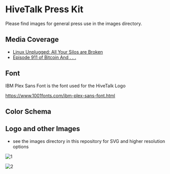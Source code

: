 # HiveTalk Press Kit

Please find images for general press use in the images directory.

## Media Coverage

- [Linux Unplugged: All Your Silos are Broken](https://www.jupiterbroadcasting.com/show/linux-unplugged/568/)
- [Episode 911 of Bitcoin And . . .](https://fountain.fm/episode/yZfExb9O9pVHjaeAPvQl)


## Font
IBM Plex Sans Font is the font used for the HiveTalk Logo

https://www.1001fonts.com/ibm-plex-sans-font.html

## Color Schema



## Logo and other Images
- see the images directory in this repository for SVG and higher resolution options
  
![1](https://github.com/HiveTalk/presskit/assets/73979971/eab1c9d1-e452-45e2-b27e-3b8eaf43a8be)

![2](https://github.com/HiveTalk/presskit/assets/73979971/d48cab29-b837-43fd-9848-6fcf9e4d6748)
